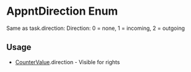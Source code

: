 <properties generated="1" SortOrder="990" />

# AppntDirection Enum

Same as task.direction: Direction: 0 = none, 1 = incoming, 2 = outgoing


## Usage
* [CounterValue](CounterValue.md).direction - Visible for rights

